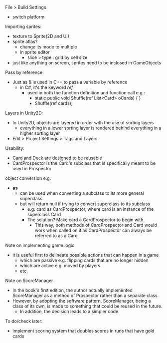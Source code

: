 File > Build Settings
- switch platform

Importing sprites:
- texture to Sprite(2D and UI)
- sprite atlas?
  - change its mode to multiple
  - in sprite editor
    - slice > type : grid by cell size
- just like anything on screen, sprites need to be inclosed in GameObjects

Pass by reference:
- Just as & is used in C++ to pass a variable by reference
  - in C#, it's the keyword *ref*
    - used in both the function definition and function call e.g.:
      - static public void Shuffle(ref List&lt;Card&gt; oCards) { }
      - Shuffle(ref cards);

Layers in Unity2D:
- In Unity2D, objects are layered in order with the use of sorting layers
  - everything in a lower sorting layer is rendered behind everything in a higher sorting layer
- Edit > Project Settings > Tags and Layers

Usability:
- Card and Deck are designed to be reusable
- CardProspector is the Card's subclass that is specifically meant to be used in Prospector

object conversion e.g:
- **as**
  - can be used when converting a subclass to its more general superclass
  - but will return null if trying to convert superclass to its subclass
    - e.g. card as CardProspector, where card is an instance of the superclass Card
    - The solution? Make card a CardProspector to begin with.
      - This way, both methods of CardProspector and Card would work when called on it as CardProspector can always be referred to as a Card

Note on implementing game logic
- it is useful first to delineate possible actions that can happen in a game
  - which are passive e.g. flipping cards that are no longer hidden
  - which are active e.g. moved by players
  - etc.

Note on ScoreManager
- In the book's first edition, the author actually implemented ScoreManager as a method of Prospector rather than a separate class.
- However, by adopting the software pattern, ScoreManager, being a class of its own, is made to something that could be reused in the future.
  - In addition, the decision leads to a simpler code.

To do/check later:
- implement scoring system that doubles scores in runs that have gold cards